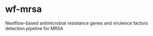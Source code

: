# wf-mrsa
Nextflow-based antimicrobial resistance genes and virulence factors detection pipeline for MRSA
